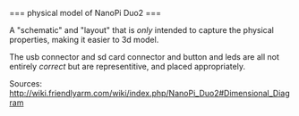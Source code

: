 === physical model of NanoPi Duo2 ===

A "schematic" and "layout" that is _only_ intended to capture the
physical properties, making it easier to 3d model.

The usb connector and sd card connector and button and leds are all
not entirely _correct_ but are representitive, and placed appropriately.

Sources:
http://wiki.friendlyarm.com/wiki/index.php/NanoPi_Duo2#Dimensional_Diagram
